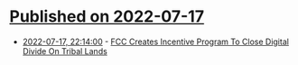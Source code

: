# [Published on 2022-07-17](index.md)

* [2022-07-17, 22:14:00](https://soylentnews.org/article.pl?sid=22/07/16/1631224&from=rss) - [FCC Creates Incentive Program To Close Digital Divide On Tribal Lands](https://soylentnews.org/article.pl?sid=22/07/16/1631224&from=rss)
